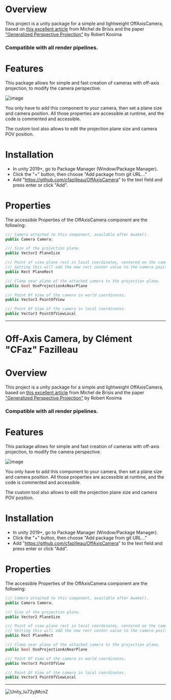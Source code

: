 # Overview

This project is a unity package for a simple and lightweight OffAxisCamera, based on [this excellent article](https://medium.com/try-creative-tech/off-axis-projection-in-unity-1572d826541e) from Michel de Brisis and the paper ["Generalized Perspective Projection"](http://160592857366.free.fr/joe/ebooks/ShareData/Generalized%20Perspective%20Projection.pdf) by Robert Kooima

### __Compatible with all render pipelines.__

# Features

This package allows for simple and fast creation of cameras with off-axis projection, to modify the camera perspective.

![image](https://user-images.githubusercontent.com/35767293/174667069-65a2ca11-3ae7-4d94-a31e-1ec47d7e4b1e.png)

You only have to add this component to your camera, then set a plane size and camera position.
All those properties are accessible at runtime, and the code is commented and accessible.

The custom tool also allows to edit the projection plane size and camera POV position.

# Installation

- In unity 2019+, go to Package Manager (Window/Package Manager).
- Click the "+" button, then choose "Add package from git URL..."
- Add "https://github.com/cfazilleau/OffAxisCamera" to the text field and press enter or click "Add".

# Properties

The accessible Properties of the OffAxisCamera component are the following:

```cs
/// Camera attached to this component, available after Awake().
public Camera Camera;

/// Size of the projection plane.
public Vector2 PlaneSize

/// Point of view plane rect in local coordinates, centered on the camera position.
/// Setting this will add the new rect center value to the camera position.
public Rect PlaneRect

/// Clamp near plane of the attached camera to the projection plane.
public bool UseProjectionAsNearPlane

/// Point Of View of the camera in world coordinates.
public Vector3 PointOfView

/// Point Of View of the camera in local coordinates.
public Vector3 PointOfViewLocal
```

----

# Off-Axis Camera, by Clément "CFaz" Fazilleau

# Overview

This project is a unity package for a simple and lightweight OffAxisCamera, based on [this excellent article](https://medium.com/try-creative-tech/off-axis-projection-in-unity-1572d826541e) from Michel de Brisis and the paper ["Generalized Perspective Projection"](http://160592857366.free.fr/joe/ebooks/ShareData/Generalized%20Perspective%20Projection.pdf) by Robert Kooima

### __Compatible with all render pipelines.__

# Features

This package allows for simple and fast creation of cameras with off-axis projection, to modify the camera perspective.

![image](https://user-images.githubusercontent.com/35767293/174667069-65a2ca11-3ae7-4d94-a31e-1ec47d7e4b1e.png)

You only have to add this component to your camera, then set a plane size and camera position.
All those properties are accessible at runtime, and the code is commented and accessible.

The custom tool also allows to edit the projection plane size and camera POV position.

# Installation

- In unity 2019+, go to Package Manager (Window/Package Manager).
- Click the "+" button, then choose "Add package from git URL..."
- Add "https://github.com/cfazilleau/OffAxisCamera" to the text field and press enter or click "Add".

# Properties

The accessible Properties of the OffAxisCamera component are the following:

```cs
/// Camera attached to this component, available after Awake().
public Camera Camera;

/// Size of the projection plane.
public Vector2 PlaneSize

/// Point of view plane rect in local coordinates, centered on the camera position.
/// Setting this will add the new rect center value to the camera position.
public Rect PlaneRect

/// Clamp near plane of the attached camera to the projection plane.
public bool UseProjectionAsNearPlane

/// Point Of View of the camera in world coordinates.
public Vector3 PointOfView

/// Point Of View of the camera in local coordinates.
public Vector3 PointOfViewLocal
```

----

![Unity_Iu72yjMcnZ](https://user-images.githubusercontent.com/35767293/174669502-d6f271ff-c31b-426a-84a7-a1b80637fdb3.gif)


